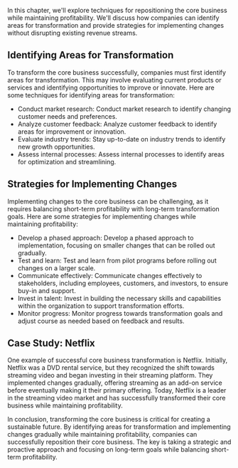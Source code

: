 
In this chapter, we'll explore techniques for repositioning the core business while maintaining profitability. We'll discuss how companies can identify areas for transformation and provide strategies for implementing changes without disrupting existing revenue streams.

Identifying Areas for Transformation
------------------------------------

To transform the core business successfully, companies must first identify areas for transformation. This may involve evaluating current products or services and identifying opportunities to improve or innovate. Here are some techniques for identifying areas for transformation:

* Conduct market research: Conduct market research to identify changing customer needs and preferences.
* Analyze customer feedback: Analyze customer feedback to identify areas for improvement or innovation.
* Evaluate industry trends: Stay up-to-date on industry trends to identify new growth opportunities.
* Assess internal processes: Assess internal processes to identify areas for optimization and streamlining.

Strategies for Implementing Changes
-----------------------------------

Implementing changes to the core business can be challenging, as it requires balancing short-term profitability with long-term transformation goals. Here are some strategies for implementing changes while maintaining profitability:

* Develop a phased approach: Develop a phased approach to implementation, focusing on smaller changes that can be rolled out gradually.
* Test and learn: Test and learn from pilot programs before rolling out changes on a larger scale.
* Communicate effectively: Communicate changes effectively to stakeholders, including employees, customers, and investors, to ensure buy-in and support.
* Invest in talent: Invest in building the necessary skills and capabilities within the organization to support transformation efforts.
* Monitor progress: Monitor progress towards transformation goals and adjust course as needed based on feedback and results.

Case Study: Netflix
-------------------

One example of successful core business transformation is Netflix. Initially, Netflix was a DVD rental service, but they recognized the shift towards streaming video and began investing in their streaming platform. They implemented changes gradually, offering streaming as an add-on service before eventually making it their primary offering. Today, Netflix is a leader in the streaming video market and has successfully transformed their core business while maintaining profitability.

In conclusion, transforming the core business is critical for creating a sustainable future. By identifying areas for transformation and implementing changes gradually while maintaining profitability, companies can successfully reposition their core business. The key is taking a strategic and proactive approach and focusing on long-term goals while balancing short-term profitability.

